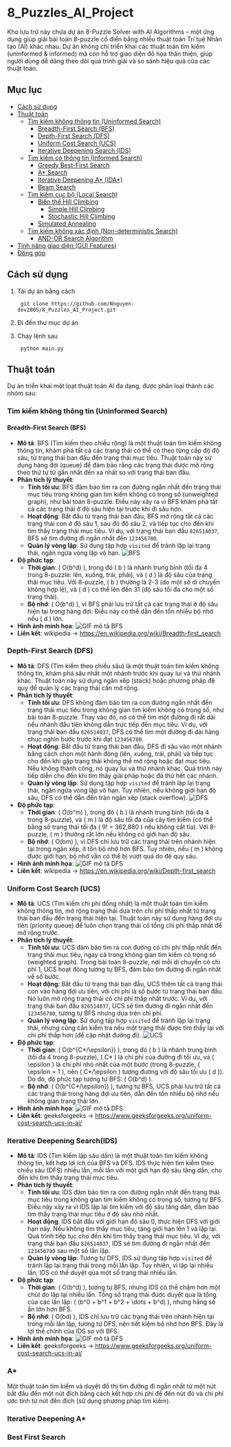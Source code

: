﻿# 8_Puzzles_AI_Project
Kho lưu trữ này chứa dự án 8-Puzzle Solver with AI Algorithms – một ứng dụng giúp giải bài toán 8-puzzle cổ điển bằng nhiều thuật toán Trí tuệ Nhân tạo (AI) khác nhau. Dự án không chỉ triển khai các thuật toán tìm kiếm (uninformed & informed) mà còn hỗ trợ giao diện đồ họa thân thiện, giúp người dùng dễ dàng theo dõi quá trình giải và so sánh hiệu quả của các thuật toán.
## Mục lục
- [Cách sử dụng](#cách-sử-dụng)
- [Thuật toán](#thuật-toán)
  - [Tìm kiếm không thông tin (Uninformed Search)](#tìm-kiếm-không-thông-tin-uninformed-search)
    - [Breadth-First Search (BFS)](#breadth-first-search-bfs)
    - [Depth-First Search (DFS)](#depth-first-search-dfs)
    - [Uniform Cost Search (UCS)](#uniform-cost-search-ucs)
    - [Iterative Deepening Search (IDS)](#iterative-deepening-search-ids)
  - [Tìm kiếm có thông tin (Informed Search)](#tìm-kiếm-có-thông-tin-informed-search)
    - [Greedy Best-First Search](#greedy-best-first-search)
    - [A* Search](#a-search)
    - [Iterative Deepening A* (IDA*)](#iterative-deepening-a-ida)
    - [Beam Search](#beam-search)
  - [Tìm kiếm cục bộ (Local Search)](#tìm-kiếm-cục-bộ-local-search)
    - [Biến thể Hill Climbing](#biến-thể-hill-climbing)
      - [Simple Hill Climbing](#simple-hill-climbing)
      - [Stochastic Hill Climbing](#stochastic-hill-climbing)
    - [Simulated Annealing](#simulated-annealing)
  - [Tìm kiếm không xác định (Non-deterministic Search)](#tìm-kiếm-không-xác-định-non-deterministic-search)
    - [AND-OR Search Algorithm](#and-or-search-algorithm)
- [Tính năng giao diện (GUI Features)](#tính-năng-giao-diện-gui-features)
- [Đóng góp](#đóng-góp)
## Cách sử dụng
1. Tải dự án bằng cách 

        git clone https://github.com/Nnguyen-dev2805/8_Puzzles_AI_Project.git

2. Đi đến thư mục dự án 

3. Chạy lệnh sau

        python main.py
## Thuật toán

Dự án triển khai một loạt thuật toán AI đa dạng, được phân loại thành các nhóm sau:

### Tìm kiếm không thông tin (Uninformed Search)

#### Breadth-First Search (BFS)
- **Mô tả**: BFS (Tìm kiếm theo chiều rộng) là một thuật toán tìm kiếm không thông tin, khám phá tất cả các trạng thái có thể có theo từng cấp độ độ sâu, từ trạng thái ban đầu đến trạng thái mục tiêu. Thuật toán này sử dụng hàng đợi (queue) để đảm bảo rằng các trạng thái được mở rộng theo thứ tự từ gần nhất đến xa nhất so với trạng thái ban đầu.
- **Phân tích lý thuyết**:
  - **Tính tối ưu**: BFS đảm bảo tìm ra con đường ngắn nhất đến trạng thái mục tiêu trong không gian tìm kiếm không có trọng số (unweighted graph), như bài toán 8-puzzle. Điều này xảy ra vì BFS khám phá tất cả các trạng thái ở độ sâu hiện tại trước khi đi sâu hơn.
  - **Hoạt động**: Bắt đầu từ trạng thái ban đầu, BFS mở rộng tất cả các trạng thái con ở độ sâu 1, sau đó độ sâu 2, và tiếp tục cho đến khi tìm thấy trạng thái mục tiêu. Ví dụ, với trạng thái ban đầu `826514037`, BFS sẽ tìm đường đi ngắn nhất đến `123456780`.
  - **Quản lý vòng lặp**: Sử dụng tập hợp `visited` để tránh lặp lại trạng thái, ngăn ngừa vòng lặp vô hạn.
![BFS](https://upload.wikimedia.org/wikipedia/commons/f/f5/BFS-Algorithm_Search_Way.gif)
- **Độ phức tạp**:
  - **Thời gian**: \( O(b^d) \), trong đó \( b \) là nhánh trung bình (tối đa 4 trong 8-puzzle: lên, xuống, trái, phải), và \( d \) là độ sâu của trạng thái mục tiêu. Với 8-puzzle, \( b \) thường là 2-3 (do một số di chuyển không hợp lệ), và \( d \) có thể lên đến 31 (độ sâu tối đa cho một số trạng thái).
  - **Bộ nhớ**: \( O(b^d) \), vì BFS phải lưu trữ tất cả các trạng thái ở độ sâu hiện tại trong hàng đợi. Điều này có thể dẫn đến tốn nhiều bộ nhớ nếu \( d \) lớn.
- **Hình ảnh minh họa**: ![GIF mô tả BFS](assets/gif_solve/BFS.gif)
- **Liên kết**: wikipedia -> https://en.wikipedia.org/wiki/Breadth-first_search
### Depth-First Search (DFS)
- **Mô tả**: DFS (Tìm kiếm theo chiều sâu) là một thuật toán tìm kiếm không thông tin, khám phá sâu nhất một nhánh trước khi quay lui và thử nhánh khác. Thuật toán này sử dụng ngăn xếp (stack) hoặc phương pháp đệ quy để quản lý các trạng thái cần mở rộng.
- **Phân tích lý thuyết**:
  - **Tính tối ưu**: DFS không đảm bảo tìm ra con đường ngắn nhất đến trạng thái mục tiêu trong không gian tìm kiếm không có trọng số, như bài toán 8-puzzle. Thay vào đó, nó có thể tìm một đường đi rất dài nếu nhánh đầu tiên không dẫn trực tiếp đến mục tiêu. Ví dụ, với trạng thái ban đầu `826514037`, DFS có thể tìm một đường đi dài hàng chục nghìn bước trước khi đạt `123456780`.
  - **Hoạt động**: Bắt đầu từ trạng thái ban đầu, DFS đi sâu vào một nhánh bằng cách chọn một hành động (lên, xuống, trái, phải) và tiếp tục cho đến khi gặp trạng thái không thể mở rộng hoặc đạt mục tiêu. Nếu không thành công, nó quay lui và thử nhánh khác. Quá trình này tiếp diễn cho đến khi tìm thấy giải pháp hoặc đã thử hết các nhánh.
  - **Quản lý vòng lặp**: Sử dụng tập hợp `visited` để tránh lặp lại trạng thái, ngăn ngừa vòng lặp vô hạn. Tuy nhiên, nếu không giới hạn độ sâu, DFS có thể dẫn đến tràn ngăn xếp (stack overflow).
  ![DFS](https://upload.wikimedia.org/wikipedia/commons/7/7f/Depth-First-Search.gif)
- **Độ phức tạp**:
  - **Thời gian**: \( O(b^m) \), trong đó \( b \) là nhánh trung bình (tối đa 4 trong 8-puzzle), và \( m \) là độ sâu tối đa của cây tìm kiếm (có thể bằng số trạng thái tối đa \( 9! = 362,880 \) nếu không cắt tỉa). Với 8-puzzle, \( m \) thường rất lớn nếu không có giới hạn độ sâu.
  - **Bộ nhớ**: \( O(bm) \), vì DFS chỉ lưu trữ các trạng thái trên nhánh hiện tại trong ngăn xếp, ít tốn bộ nhớ hơn BFS. Tuy nhiên, nếu \( m \) không được giới hạn, bộ nhớ vẫn có thể bị vượt quá do đệ quy sâu.
- **Hình ảnh minh họa**: ![GIF mô tả DFS](assets/gif_solve/DFS.gif)
- **Liên kết**: wikipedia -> https://en.wikipedia.org/wiki/Depth-first_search
### Uniform Cost Search (UCS)
- **Mô tả**: UCS (Tìm kiếm chi phí đồng nhất) là một thuật toán tìm kiếm không thông tin, mở rộng trạng thái dựa trên chi phí thấp nhất từ trạng thái ban đầu đến trạng thái hiện tại. Thuật toán này sử dụng hàng đợi ưu tiên (priority queue) để luôn chọn trạng thái có tổng chi phí thấp nhất để mở rộng trước.
- **Phân tích lý thuyết**:
  - **Tính tối ưu**: UCS đảm bảo tìm ra con đường có chi phí thấp nhất đến trạng thái mục tiêu, ngay cả trong không gian tìm kiếm có trọng số (weighted graph). Trong bài toán 8-puzzle, nơi mỗi di chuyển có chi phí 1, UCS hoạt động tương tự BFS, đảm bảo tìm đường đi ngắn nhất về số bước.
  - **Hoạt động**: Bắt đầu từ trạng thái ban đầu, UCS thêm tất cả trạng thái con vào hàng đợi ưu tiên, với chi phí là số bước từ trạng thái ban đầu. Nó luôn mở rộng trạng thái có chi phí thấp nhất trước. Ví dụ, với trạng thái ban đầu `826514037`, UCS sẽ tìm đường đi ngắn nhất đến `123456780`, tương tự BFS nhưng dựa trên chi phí.
  - **Quản lý vòng lặp**: Sử dụng tập hợp `visited` để tránh lặp lại trạng thái, nhưng cũng cần kiểm tra nếu một trạng thái được tìm thấy lại với chi phí thấp hơn (để cập nhật đường đi).
  ![UCS](https://cs.stanford.edu/people/eroberts/courses/soco/projects/2003-04/intelligent-search/dijkstra.gif)
- **Độ phức tạp**:
  - **Thời gian**: \( O(b^{C*/\epsilon}) \), trong đó \( b \) là nhánh trung bình (tối đa 4 trong 8-puzzle), \( C* \) là chi phí của đường đi tối ưu, và \( \epsilon \) là chi phí nhỏ nhất của một bước (trong 8-puzzle, \( \epsilon = 1 \), nên \( C*/\epsilon \) tương đương với độ sâu tối ưu \( d \)). Do đó, độ phức tạp tương tự BFS: \( O(b^d) \).
  - **Bộ nhớ**: \( O(b^{C*/\epsilon}) \), tương tự BFS, UCS phải lưu trữ tất cả các trạng thái trong hàng đợi ưu tiên, dẫn đến tốn nhiều bộ nhớ nếu không gian trạng thái lớn.
- **Hình ảnh minh họa**: ![GIF mô tả DFS](assets/gif_solve/UCS.gif)
- **Liên kết**: geeksforgeeks -> https://www.geeksforgeeks.org/uniform-cost-search-ucs-in-ai/
### Iterative Deepening Search(IDS)
- **Mô tả**: IDS (Tìm kiếm lặp sâu dần) là một thuật toán tìm kiếm không thông tin, kết hợp lợi ích của BFS và DFS. IDS thực hiện tìm kiếm theo chiều sâu (DFS) nhiều lần, mỗi lần với một giới hạn độ sâu tăng dần, cho đến khi tìm thấy trạng thái mục tiêu.
- **Phân tích lý thuyết**:
  - **Tính tối ưu**: IDS đảm bảo tìm ra con đường ngắn nhất đến trạng thái mục tiêu trong không gian tìm kiếm không có trọng số, tương tự BFS. Điều này xảy ra vì IDS lặp lại tìm kiếm với độ sâu tăng dần, đảm bảo tìm thấy trạng thái mục tiêu ở độ sâu nhỏ nhất.
  - **Hoạt động**: IDS bắt đầu với giới hạn độ sâu 0, thực hiện DFS với giới hạn này. Nếu không tìm thấy mục tiêu, tăng giới hạn lên 1 và lặp lại. Quá trình tiếp tục cho đến khi tìm thấy trạng thái mục tiêu. Ví dụ, với trạng thái ban đầu `826514037`, IDS sẽ tìm đường đi ngắn nhất đến `123456780` sau một số lần lặp.
  - **Quản lý vòng lặp**: Tương tự DFS, IDS sử dụng tập hợp `visited` để tránh lặp lại trạng thái trong mỗi lần lặp. Tuy nhiên, vì lặp lại nhiều lần, IDS có thể duyệt qua một số trạng thái nhiều lần.
- **Độ phức tạp**:
  - **Thời gian**: \( O(b^d) \), tương tự BFS, nhưng IDS có thể chậm hơn một chút do lặp lại nhiều lần. Tổng số trạng thái được duyệt qua là tổng của các lần lặp: \( (b^0 + b^1 + b^2 + \dots + b^d) \), nhưng hằng số ẩn lớn hơn BFS.
  - **Bộ nhớ**: \( O(bd) \), IDS chỉ lưu trữ các trạng thái trên nhánh hiện tại trong mỗi lần lặp, tương tự DFS, nên tiết kiệm bộ nhớ hơn BFS. Đây là lợi thế chính của IDS so với BFS.
- **Hình ảnh minh họa**: ![GIF mô tả DFS](assets/gif_solve/DFS.gif)
- **Liên kết**: geeksforgeeks -> https://www.geeksforgeeks.org/uniform-cost-search-ucs-in-ai/
### A*
Một thuật toán tìm kiếm và duyệt đồ thị tìm đường đi ngắn nhất từ ​​một nút bắt đầu đến một nút đích bằng cách kết hợp chi phí để đến nút đó và chi phí ước tính từ nút đến đích (sử dụng phương pháp tìm kiếm).
### Iterative Deepening A*

### Best First Search
